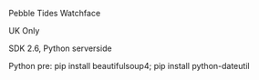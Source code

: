 Pebble Tides Watchface

UK Only

SDK 2.6, Python serverside 

Python pre:
pip install beautifulsoup4;
pip install python-dateutil



